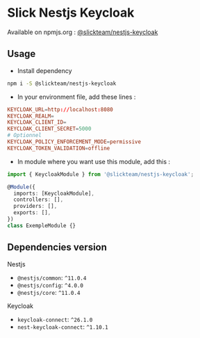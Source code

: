 # Slick Nestjs Keycloak

Available on npmjs.org : [@slickteam/nestjs-keycloak](https://www.npmjs.com/package/@slickteam/nestjs-keycloak)

## Usage

- Install dependency

```bash
npm i -S @slickteam/nestjs-keycloak
```

- In your environment file, add these lines :

```conf
KEYCLOAK_URL=http://localhost:8080
KEYCLOAK_REALM=
KEYCLOAK_CLIENT_ID=
KEYCLOAK_CLIENT_SECRET=5000
# Optionnel
KEYCLOAK_POLICY_ENFORCEMENT_MODE=permissive
KEYCLOAK_TOKEN_VALIDATION=offline
```

- In module where you want use this module, add this :

```ts
import { KeycloakModule } from '@slickteam/nestjs-keycloak';

@Module({
  imports: [KeycloakModule],
  controllers: [],
  providers: [],
  exports: [],
})
class ExempleModule {}
```

## Dependencies version

Nestjs

- `@nestjs/common`: `^11.0.4`
- `@nestjs/config`: `^4.0.0`
- `@nestjs/core`: `^11.0.4`

Keycloak

- `keycloak-connect`: `^26.1.0`
- `nest-keycloak-connect`: `^1.10.1`
